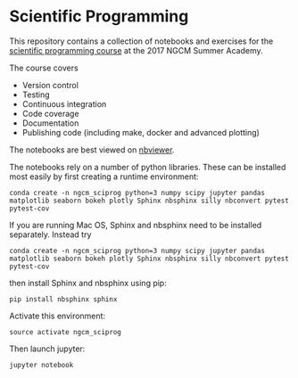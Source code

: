# Scientific Programming

This repository contains a collection of notebooks and exercises for the [scientific programming course](http://ngcm.soton.ac.uk/summer-academy/sciprog.html) at the 2017 NGCM Summer Academy.

The course covers
- Version control
- Testing
- Continuous integration
- Code coverage
- Documentation
- Publishing code (including make, docker and advanced plotting)

The notebooks are best viewed on [nbviewer](https://nbviewer.jupyter.org/github/harpolea/scientific_programming).

The notebooks rely on a number of python libraries. These can be installed most easily by first creating a runtime environment:

    conda create -n ngcm_sciprog python=3 numpy scipy jupyter pandas matplotlib seaborn bokeh plotly Sphinx nbsphinx silly nbconvert pytest pytest-cov   

If you are running Mac OS, Sphinx and nbsphinx need to be installed separately. Instead try

    conda create -n ngcm_sciprog python=3 numpy scipy jupyter pandas matplotlib seaborn bokeh plotly Sphinx nbsphinx silly nbconvert pytest pytest-cov

then install Sphinx and nbsphinx using pip:

    pip install nbsphinx sphinx

Activate this environment:

    source activate ngcm_sciprog

Then launch jupyter:

    jupyter notebook

